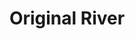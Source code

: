 ---
pid: PT44
title: Original River
location_transcription: Penn Treaty Park
zipcode: '19125'
outside_phl: 
neighborhood: Fishtown,Kensington
age: 
age_range: 
instagram: 
image_file_name: PT_44.jpg
proposal_transcription: Explore the relationship between the Lenape, or other native
  people to the River. Transportation or food or recreation or spirituality or anything
  else
topic: Environment,History,Native Americans,Philadelphia
topic_summary: 0, 0, 0, 0
type: Other No Form
keywords_other: 
credit: 
image_labels: 
twitter: 
facebook: 
permalink: "/monuments/pt44/"
layout: item-page
---